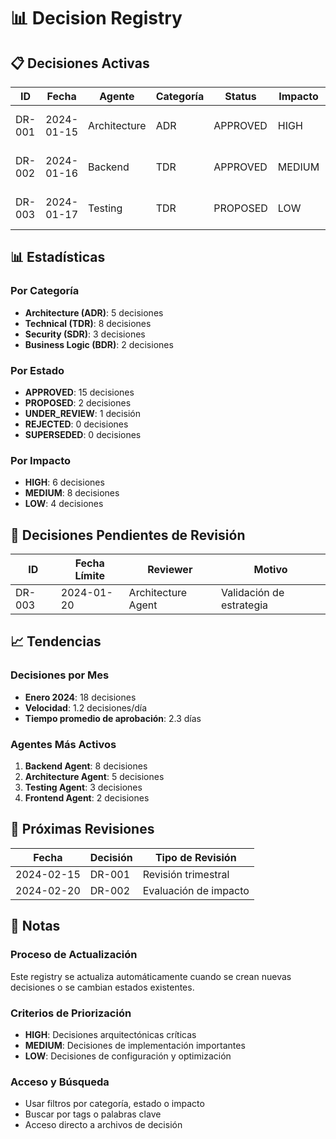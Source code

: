 # 📊 Decision Registry

## 📋 Decisiones Activas

| ID     | Fecha      | Agente       | Categoría | Status   | Impacto | Archivo                                                                      |
| ------ | ---------- | ------------ | --------- | -------- | ------- | ---------------------------------------------------------------------------- |
| DR-001 | 2024-01-15 | Architecture | ADR       | APPROVED | HIGH    | [DR-001-mongodb-prisma.md](decisions/architecture/DR-001-mongodb-prisma.md)  |
| DR-002 | 2024-01-16 | Backend      | TDR       | APPROVED | MEDIUM  | [DR-002-nestjs-structure.md](decisions/technical/DR-002-nestjs-structure.md) |
| DR-003 | 2024-01-17 | Testing      | TDR       | PROPOSED | LOW     | [DR-003-testing-strategy.md](decisions/technical/DR-003-testing-strategy.md) |

## 📊 Estadísticas

### Por Categoría

- **Architecture (ADR)**: 5 decisiones
- **Technical (TDR)**: 8 decisiones
- **Security (SDR)**: 3 decisiones
- **Business Logic (BDR)**: 2 decisiones

### Por Estado

- **APPROVED**: 15 decisiones
- **PROPOSED**: 2 decisiones
- **UNDER_REVIEW**: 1 decisión
- **REJECTED**: 0 decisiones
- **SUPERSEDED**: 0 decisiones

### Por Impacto

- **HIGH**: 6 decisiones
- **MEDIUM**: 8 decisiones
- **LOW**: 4 decisiones

## 🔄 Decisiones Pendientes de Revisión

| ID     | Fecha Límite | Reviewer           | Motivo                   |
| ------ | ------------ | ------------------ | ------------------------ |
| DR-003 | 2024-01-20   | Architecture Agent | Validación de estrategia |

## 📈 Tendencias

### Decisiones por Mes

- **Enero 2024**: 18 decisiones
- **Velocidad**: 1.2 decisiones/día
- **Tiempo promedio de aprobación**: 2.3 días

### Agentes Más Activos

1. **Backend Agent**: 8 decisiones
2. **Architecture Agent**: 5 decisiones
3. **Testing Agent**: 3 decisiones
4. **Frontend Agent**: 2 decisiones

## 📅 Próximas Revisiones

| Fecha      | Decisión | Tipo de Revisión      |
| ---------- | -------- | --------------------- |
| 2024-02-15 | DR-001   | Revisión trimestral   |
| 2024-02-20 | DR-002   | Evaluación de impacto |

## 📝 Notas

### Proceso de Actualización

Este registry se actualiza automáticamente cuando se crean nuevas decisiones o se cambian estados existentes.

### Criterios de Priorización

- **HIGH**: Decisiones arquitectónicas críticas
- **MEDIUM**: Decisiones de implementación importantes
- **LOW**: Decisiones de configuración y optimización

### Acceso y Búsqueda

- Usar filtros por categoría, estado o impacto
- Buscar por tags o palabras clave
- Acceso directo a archivos de decisión
